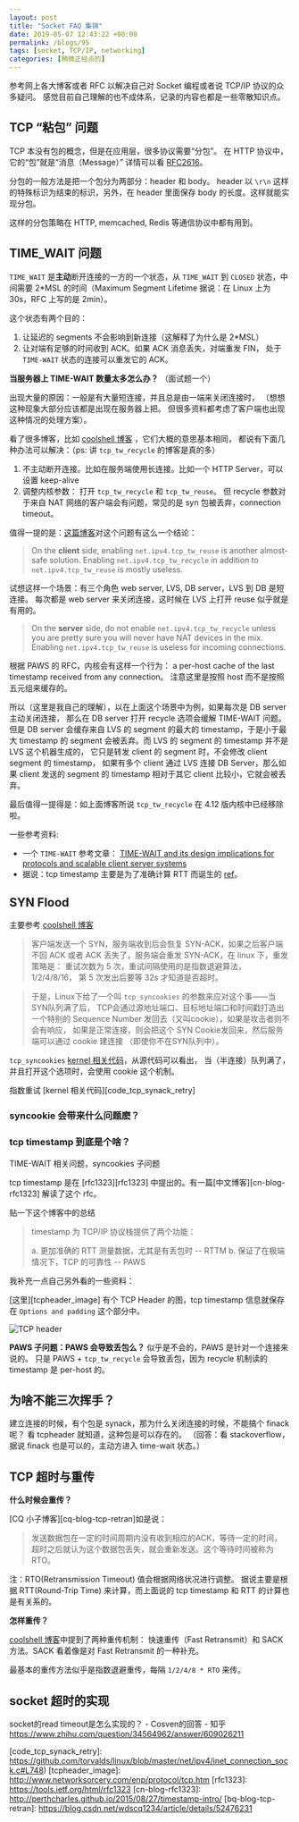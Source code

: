 ```yaml
---
layout: post
title: "Socket FAQ 集锦"
date: 2019-05-07 12:43:22 +00:00
permalink: /blogs/95
tags: [socket, TCP/IP, networking]
categories: [稍微正经点的]
---
```

参考网上各大博客或者 RFC 以解决自己对 Socket 编程或者说 TCP/IP 协议的众多疑问。
感觉目前自己理解的也不成体系，记录的内容也都是一些零散知识点。

## TCP “粘包” 问题

TCP 本没有包的概念，但是在应用层，很多协议需要“分包”。
在 HTTP 协议中，它的“包”就是“消息（Message）” 详情可以看 [RFC2616][http_message]。

分包的一般方法是把一个包分为两部分：header 和 body。
header 以 `\r\n` 这样的特殊标识为结束的标识，另外，在 header
里面保存 body 的长度。这样就能实现分包。

这样的分包策略在 HTTP, memcached, Redis 等通信协议中都有用到。

## TIME_WAIT 问题

`TIME_WAIT` 是**主动**断开连接的一方的一个状态，从 `TIME_WAIT` 到
`CLOSED` 状态，中间需要 2*MSL 的时间（Maximum Segment Lifetime
据说：在 Linux 上为 30s，RFC 上写的是 2min）。

这个状态有两个目的：

1. 让延迟的 segments 不会影响到新连接（这解释了为什么是 2*MSL）
2. 让对端有足够的时间收到 ACK。如果 ACK 消息丢失，对端重发 FIN，
处于 `TIME-WAIT` 状态的连接可以重发它的 ACK。

**当服务器上 TIME-WAIT 数量太多怎么办？** （面试题一个）

出现大量的原因：一般是有大量短连接，并且总是由一端来关闭连接时，
（想想这种现象大部分应该都是出现在服务器上把。
但很多资料都考虑了客户端也出现这种情况的处理方案）。

看了很多博客，比如 [coolshell 博客][coolshell_tcp_1] ，它们大概的意思基本相同，
都说有下面几种办法可以解决：（ps: 讲 `tcp_tw_recycle` 的博客是真的多）

1. 不主动断开连接。比如在服务端使用长连接。比如一个 HTTP Server，可以设置 keep-alive
2. 调整内核参数： 打开 `tcp_tw_recycle` 和 `tcp_tw_reuse`。
但 recycle 参数对于来自 NAT 网络的客户端会有问题，常见的是 syn 包被丢弃，connection timeout。

值得一提的是：[这篇博客][timewait_essay_2]对这个问题有这么一个结论：

> On the **client** side, enabling `net.ipv4.tcp_tw_reuse` is another almost-safe solution.
> Enabling `net.ipv4.tcp_tw_recycle` in addition to `net.ipv4.tcp_tw_reuse` is mostly useless.

试想这样一个场景：有三个角色 web server, LVS, DB server，LVS 到 DB 是短连接。
每次都是 web server 来关闭连接，这时候在 LVS 上打开 reuse 似乎就是有用的。

> On the **server** side, do not enable `net.ipv4.tcp_tw_recycle` unless
> you are pretty sure you will never have NAT devices in the mix.
> Enabling `net.ipv4.tcp_tw_reuse` is useless for incoming connections.

根据 PAWS 的 RFC，内核会有这样一个行为：
a per-host cache of the last timestamp received from any connection。
注意这里是按照 host 而不是按照五元组来缓存的。

所以（这里是我自己的理解），以在上面这个场景中为例，如果每次是 DB server 主动关闭连接，
那么在 DB server 打开 recycle 选项会缓解 TIME-WAIT 问题。但是 DB server
会缓存来自 LVS 的 segment 的最大的 timestamp，于是小于最大 timestamp 的
segment 会被丢弃。而 LVS 的 segment 的 timestamp 并不是 LVS 这个机器生成的，
它只是转发 client 的 segment 时，不会修改 client segment 的 timestamp，
如果有多个 client 通过 LVS 连接 DB Server，那么如果 client 发送的 segment
的 timestamp 相对于其它 client 比较小，它就会被丢弃。

最后值得一提得是：如上面博客所说 `tcp_tw_recycle` 在 4.12 版内核中已经移除啦。

一些参考资料:

- 一个 `TIME-WAIT` 参考文章： [TIME-WAIT and its design implications for protocols and scalable client server systems][timewait_essay]
- 据说：tcp timestamp 主要是为了准确计算 RTT 而诞生的 [ref](http://perthcharles.github.io/2015/08/27/timestamp-intro/)。


## SYN Flood

主要参考 [coolshell 博客](coolshell_tcp_1)

> 客户端发送一个 SYN，服务端收到后会恢复 SYN-ACK，如果之后客户端不回 ACK
> 或者 ACK 丢失了，服务端会重发 SYN-ACK，在 linux 下，重发策略是：
> 重试次数为 5 次，重试间隔使用的是指数退避算法，1/2/4/8/16，
> 第 5 次发出后要等 32s 才知道是否超时。

> 于是，Linux下给了一个叫 `tcp_syncookies` 的参数来应对这个事——当SYN队列满了后，
> TCP会通过源地址端口、目标地址端口和时间戳打造出一个特别的
> Sequence Number 发回去（又叫cookie），如果是攻击者则不会有响应，
> 如果是正常连接，则会把这个 SYN Cookie发回来，然后服务端可以通过 cookie 建连接
> （即使你不在SYN队列中）。

`tcp_syncookies` [kernel 相关代码][code_tcpsyncookies]，从源代码可以看出，
当（半连接）队列满了，并且打开这个选项时，会使用 cookie 这个机制。

指数重试 [kernel 相关代码][code_tcp_synack_retry]

### syncookie 会带来什么问题麽？


### tcp timestamp 到底是个啥？
TIME-WAIT 相关问题，syncookies 子问题

tcp timestamp 是在 [rfc1323][rfc1323] 中提出的。有一篇[中文博客][cn-blog-rfc1323]
解读了这个 rfc。

贴一下这个博客中的总结
> timestamp 为 TCP/IP 协议栈提供了两个功能：
>
> a. 更加准确的 RTT 测量数据，尤其是有丢包时  -- RTTM
> b. 保证了在极端情况下，TCP 的可靠性         -- PAWS

我补充一点自己另外看的一些资料：

[这里][tcpheader_image] 有个 TCP Header 的图，tcp timestamp 信息就保存在
`Options and padding` 这个部分中。

![TCP header](https://i.imgur.com/kONNCNr.png)


**PAWS 子问题：PAWS 会导致丢包么？** 似乎是不会的，PAWS 是针对一个连接来说的。
只是 PAWS + `tcp_tw_recycle` 会导致丢包，因为 recycle 机制读的 timestamp
是 per-host 的。


## 为啥不能三次挥手？

建立连接的时候，有个包是 synack，那为什么关闭连接的时候，不能搞个 finack 呢？
看 tcpheader 就知道，这种包是可以存在的。
（回答：看 stackoverflow，据说 finack 也是可以的，主动方进入 time-wait 状态。）

## TCP 超时与重传

**什么时候会重传？**

[CQ 小子博客][cq-blog-tcp-retran]如是说：

> 发送数据包在一定的时间周期内没有收到相应的ACK，等待一定的时间，
> 超时之后就认为这个数据包丢失，就会重新发送。这个等待时间被称为 RTO。

注：RTO(Retransmission Timeout) 值会根据网络状况进行调整。
据说主要是根据 RTT(Round-Trip Time) 来计算，而上面说的 tcp timestamp
和 RTT 的计算也是有关系的。

**怎样重传？**

[coolshell 博客][coolshell_tcp_1]中提到了两种重传机制：
快速重传（Fast Retransmit）和 SACK 方法。SACK 看着像是对 Fast Retransmit 的一种补充。

最基本的重传方法似乎是指数退避重传，每隔 `1/2/4/8 * RTO` 来传。

## socket 超时的实现

socket的read timeout是怎么实现的？ - Cosven的回答 - 知乎
https://www.zhihu.com/question/34564962/answer/609026211


[http_message]: https://tools.ietf.org/html/rfc2616?#page-31
[timewait_essay]: http://www.serverframework.com/asynchronousevents/2011/01/time-wait-and-its-design-implications-for-protocols-and-scalable-servers.html
[coolshell_tcp_1]: https://coolshell.cn/articles/11564.html
[timewait_essay_2]: https://vincent.bernat.ch/en/blog/2014-tcp-time-wait-state-linux
[code_tcpsyncookies]: https://github.com/torvalds/linux/blob/master/net/ipv4/tcp_input.c#L6409
[code_tcp_synack_retry]: https://github.com/torvalds/linux/blob/master/net/ipv4/inet_connection_sock.c#L748)
[tcpheader_image]: http://www.networksorcery.com/enp/protocol/tcp.htm
[rfc1323]: https://tools.ietf.org/html/rfc1323
[cn-blog-rfc1323]: http://perthcharles.github.io/2015/08/27/timestamp-intro/
[bq-blog-tcp-retran]: https://blog.csdn.net/wdscq1234/article/details/52476231